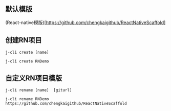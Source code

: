 ## 默认模版
(React-native模版)[https://github.com/chengkaigithub/ReactNativeScaffold]

## 创建RN项目

```
j-cli create [name]

j-cli create RNDemo
```


## 自定义RN项目模版

```
j-cli rename [name]  [giturl]

j-cli rename RNDemo https://github.com/chengkaigithub/ReactNativeScaffold
```
